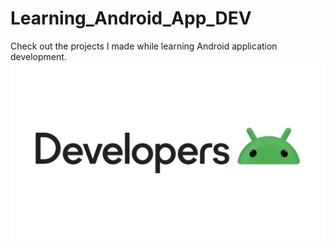 # Learning_Android_App_DEV
Check out the projects I made while learning Android application development.
![Android App Development](https://github.com/atakanUludag0497/Learning_Android_App_DEV/blob/AppsDev/android-developers.png)

